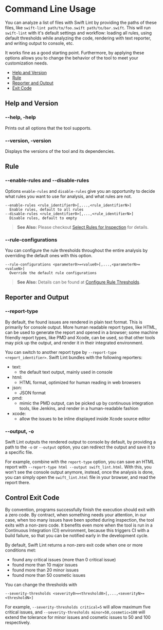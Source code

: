 # Command Line Usage

You can analyze a list of files with Swift Lint by providing the paths of these files, like `swift-lint path/to/foo.swift path/to/bar.swift`. This will run `swift-lint` with it's default settings and workflow: loading all rules, using default thresholds while analyzing the code, rendering with text reporter, and writing output to console, etc.

It works fine as a good starting point. Furthermore, by applying these options allows you to change the behavior of the tool to meet your customization needs.

- [Help and Version](#help-and-version)
- [Rule](#rule)
- [Reporter and Output](#reporter-and-output)
- [Exit Code](#control-exit-code)

## Help and Version

### --help, -help

Prints out all options that the tool supports.

### --version, -version

Displays the versions of the tool and its dependencies.

## Rule

### --enable-rules and --disable-rules

Options `enable-rules` and `disable-rules` give you an opportunity to decide what rules you want to use for analysis, and what rules are not.

```
--enable-rules <rule_identifier0>[,...,<rule_identifierN>]
  Enable rules, default to all rules
--disable-rules <rule_identifier0>[,...,<rule_identifierN>]
  Disable rules, default to empty
```

> **See Also:** Please checkout [Select Rules for Inspection](SelectRules.md) for details.

### --rule-configurations

You can configure the rule thresholds throughout the entire analysis by overriding the default ones with this option.

```
--rule-configurations <parameter0>=<value0>[,...,<parameterN>=<valueN>]
  Override the default rule configurations
```

> **See Also:** Details can be found at [Configure Rule Thresholds](RuleConfigurations.md).

## Reporter and Output

### --report-type

By default, the found issues are rendered in plain text format. This is primarily for console output.
More human readable report types, like HTML, can be used to generate the report and opened in a browser;
some machine friendly report types, like PMD and Xcode, can be used, so that other tools may pick up the output, and render it in their integrated environment.

You can switch to another report type by `--report-type <report_identifier>`. Swift Lint bundles with the following reporters:

- text:
  - the default text output, mainly used in console
- html:
  - HTML format, optimized for human reading in web browsers
- json:
  - JSON format
- pmd:
  - mimic the PMD output, can be picked up by continuous integration tools, like Jenkins, and render in a human-readable fashion
- xcode:
  - allow the issues to be inline displayed inside Xcode source editor

### --output, -o

Swift Lint outputs the rendered output to console by default, by providing a path to the `-o` or `--output` option, you can redirect the output and save it to a specific file.

For example, combine with the `report-type` option, you can save an HTML report with `--report-type html --output swift_lint.html`. With this, you won't see the console output anymore, instead, once the analysis is done, you can simply open the `swift_lint.html` file in your browser, and read the report there.

## Control Exit Code

By convention, programs successfully finish the execution should exit with a zero code. By contract, when something needs your attention, in our case, when too many issues have been spotted during inspection, the tool exits with a non-zero code. It benefits even more when the tool is run in a Continuous Integration (CI) environment, because this triggers CI with a build failure, so that you can be notified early in the development cycle.

By default, Swift Lint returns a non-zero exit code when one or more conditions met:

- found any critical issues (more than 0 critical issue)
- found more than 10 major issues
- found more than 20 minor issues
- found more than 50 cosmetic issues

You can change the thresholds with

```
--severity-thresholds <severity0>=<threshold0>[,...,<severityN>=<thresholdN>]
```

For example, `--severity-thresholds critical=5` will allow maximum five critical issues, and `--severity-thresholds minor=50,cosmetic=100` will extend the tolerance for minor issues and cosmetic issues to 50 and 100 respectively.
